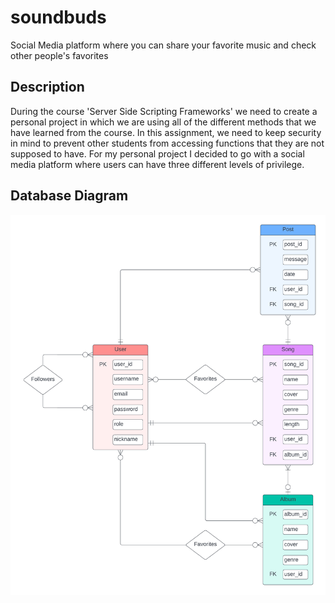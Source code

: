 # soundbuds
Social Media platform where you can share your favorite music and check other people's favorites

## Description
During the course 'Server Side Scripting Frameworks' we need to create a personal project in which we are using all of the different methods that we have learned from the course. In this assignment, we need to keep security in mind to prevent other students from accessing functions that they are not supposed to have. For my personal project I decided to go with a social media platform where users can have three different levels of privilege.

## Database Diagram
![Database Diagram](documentation/database_diagram/SSSF%20Personal%20Project%20Diagram.jpg)

